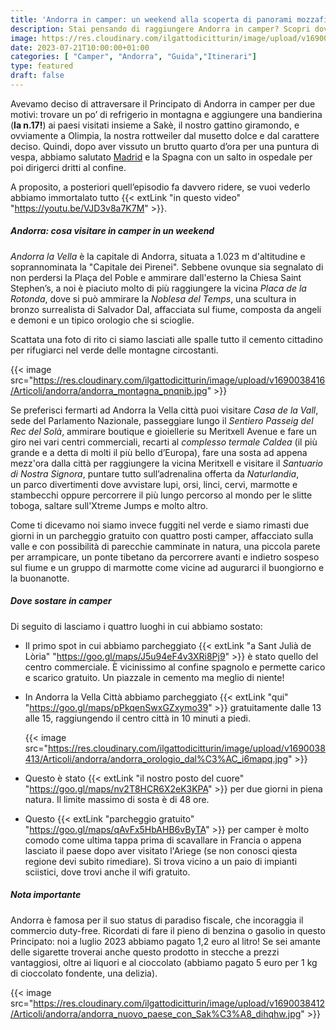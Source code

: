 ```yaml
---
title: 'Andorra in camper: un weekend alla scoperta di panorami mozzafiato'
description: Stai pensando di raggiungere Andorra in camper? Scopri dove parcheggiare e vivere splendide avventure immerse nella natura
image: https://res.cloudinary.com/ilgattodicitturin/image/upload/v1690038414/Articoli/andorra/andorra_vista_orizzonte_ewxv6w.jpg
date: 2023-07-21T10:00:00+01:00
categories: [ "Camper", "Andorra", "Guida","Itinerari"]
type: featured
draft: false
---
```


Avevamo deciso di attraversare il Principato di Andorra in camper per due motivi: trovare un po’ di refrigerio in montagna e aggiungere una bandierina (**la n.17!**) ai paesi visitati insieme a Sakè, il nostro gattino giramondo, e ovviamente a Olimpia, la nostra rottweiler dal musetto dolce e dal carattere deciso. 
Quindi, dopo aver vissuto un brutto quarto d’ora per una puntura di vespa, abbiamo salutato [Madrid](/blog/madrid-in-1-giorno-a-costo-0.md) e la Spagna con un salto in ospedale per poi dirigerci dritti al confine.

A proposito, a posteriori quell’episodio fa davvero ridere, se vuoi vederlo abbiamo immortalato tutto {{< extLink "in questo video" "https://youtu.be/VJD3v8a7K7M" >}}. 


##### Andorra: cosa visitare in camper in un weekend 

*Andorra la Vella* è la capitale di Andorra, situata a 1.023 m d'altitudine e soprannominata la "Capitale dei Pirenei". Sebbene ovunque sia segnalato di non perdersi la Plaça del Poble e ammirare dall'esterno la Chiesa Saint Stephen’s, a noi è piaciuto molto di più raggiungere la vicina *Placa de la Rotonda*, dove si può ammirare la *Noblesa del Temps*, una scultura in bronzo surrealista di Salvador Dal, affacciata sul fiume, composta da angeli e demoni e un tipico orologio che si scioglie.


Scattata una foto di rito ci siamo lasciati alle spalle tutto il cemento cittadino per rifugiarci nel verde delle montagne circostanti. 


{{< image src="https://res.cloudinary.com/ilgattodicitturin/image/upload/v1690038416/Articoli/andorra/andorra_montagna_pnqnib.jpg" >}}

Se preferisci fermarti ad Andorra la Vella città puoi visitare *Casa de la Vall*, sede del Parlamento Nazionale, passeggiare lungo il *Sentiero Passeig del Rec del Solà*, ammirare boutique e gioiellerie su Meritxell Avenue e fare un giro nei vari centri commerciali, recarti al *complesso termale Caldea* (il più grande e a detta di molti il più bello d’Europa), fare una sosta ad appena mezz'ora dalla città per raggiungere la vicina Meritxell e visitare il *Santuario di Nostra Signora*, puntare tutto sull’adrenalina offerta da *Naturlandia*, un parco divertimenti dove avvistare lupi, orsi, linci, cervi, marmotte e stambecchi oppure percorrere il più lungo percorso al mondo per le slitte toboga, saltare sull'Xtreme Jumps e molto altro. 

Come ti dicevamo noi siamo invece fuggiti nel verde e siamo rimasti due giorni in un parcheggio gratuito con quattro posti camper, affacciato sulla valle e con possibilità di parecchie camminate in natura, una piccola parete per arrampicare, un ponte tibetano da percorrere avanti e indietro sospeso sul fiume e un gruppo di marmotte come vicine ad augurarci il buongiorno e la buonanotte. 

##### Dove sostare in camper

Di seguito di lasciamo i quattro luoghi in cui abbiamo sostato:

- Il primo spot in cui abbiamo parcheggiato {{< extLink "a Sant Julià de Lòria" "https://goo.gl/maps/J5u94eF4v3XRi8Pj9" >}} è stato quello del centro commerciale. È vicinissimo al confine spagnolo e permette carico e scarico gratuito. Un piazzale in cemento ma meglio di niente!


- In Andorra la Vella Città abbiamo parcheggiato {{< extLink "qui" "https://goo.gl/maps/pPkqenSwxGZxymo39" >}} gratuitamente dalle 13 alle 15, raggiungendo il centro città in 10 minuti a piedi. 
  
   {{< image src="https://res.cloudinary.com/ilgattodicitturin/image/upload/v1690038413/Articoli/andorra/andorra_orologio_dal%C3%AC_i6mapq.jpg" >}}

  
- Questo è stato {{< extLink "il nostro posto del cuore" "https://goo.gl/maps/nv2T8HCR6X2eK3KPA" >}} per due giorni in piena natura. Il limite massimo di sosta è di 48 ore. 

- Questo {{< extLink "parcheggio gratuito" "https://goo.gl/maps/qAvFx5HbAHB6vByTA" >}}  per camper è molto comodo come ultima tappa prima di scavallare in Francia o appena lasciato il paese dopo aver visitato l'Ariege (se non conosci qiesta regione devi subito rimediare). Si trova vicino a un paio di impianti sciistici, dove trovi anche il wifi gratuito. 


##### Nota importante 

Andorra è famosa per il suo status di paradiso fiscale, che incoraggia il commercio duty-free. Ricordati di fare il pieno di benzina o gasolio in questo Principato: noi a luglio 2023 abbiamo pagato 1,2 euro al litro! 
Se sei amante delle sigarette troverai anche questo prodotto in stecche a prezzi vantaggiosi, oltre ai liquori e al cioccolato (abbiamo pagato 5 euro per 1 kg di cioccolato fondente, una delizia). 


{{< image src="https://res.cloudinary.com/ilgattodicitturin/image/upload/v1690038412/Articoli/andorra/andorra_nuovo_paese_con_Sak%C3%A8_dihqhw.jpg" >}}
